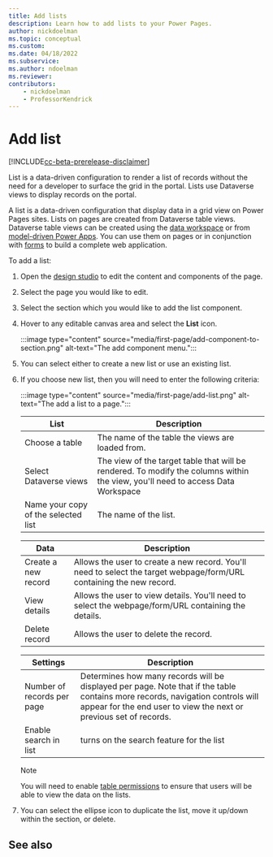 ```yaml
---
title: Add lists
description: Learn how to add lists to your Power Pages.
author: nickdoelman
ms.topic: conceptual
ms.custom: 
ms.date: 04/18/2022
ms.subservice:
ms.author: ndoelman 
ms.reviewer: 
contributors:
    - nickdoelman
    - ProfessorKendrick
---
```


# Add list

[!INCLUDE[cc-beta-prerelease-disclaimer](../includes/cc-beta-prerelease-disclaimer.md)]

List is a data-driven configuration to render a list of records without the need for a developer to surface the grid in the portal. Lists use Dataverse views to display records on the portal.

A list is a data-driven configuration that display data in a grid view on Power Pages sites. Lists on pages are created from Dataverse table views. Dataverse table views can be created using the [data workspace](use-data-workspace.md) or from [model-driven Power Apps](/power-apps/maker/model-driven-apps/accessing-view-definitions/). You can use them on pages or in conjunction with [forms](add-form.md) to build a complete web application.

To add a list:

1. Open the [design studio](use-design-studio.md) to edit the content and components of the page.

1. Select the page you would like to edit.

1. Select the section which you would like to add the list component.

1. Hover to any editable canvas area and select the **List** icon.

    :::image type="content" source="media/first-page/add-component-to-section.png" alt-text="The add component menu.":::

1. You can select either to create a new list or use an existing list.

1. If you choose new list, then you will need to enter the following criteria:
 
    :::image type="content" source="media/first-page/add-list.png" alt-text="The add a list to a page.":::

    | List | Description |
    | ----------- | ----------- |
    | Choose a table | The name of the table the views are loaded from. |
    | Select Dataverse views | The view of the target table that will be rendered. To modify the columns within the view, you'll need to access Data Workspace |
    | Name your copy of the selected list | The name of the list. |

    | Data | Description |
    | ----------- | ----------- |
    | Create a new record | Allows the user to create a new record. You'll need to select the target webpage/form/URL containing the new record. |
    | View details | Allows the user to view details.  You'll need to select the webpage/form/URL containing the details. | 
    | Delete record | Allows the user to delete the record. | 

    | Settings | Description |
    | - | - |
    | Number of records per page | Determines how many records will be displayed per page. Note that if the table contains more records, navigation controls will appear for the end user to view the next or previous set of records. |
    | Enable search in list | turns on the search feature for the list |

    > [!NOTE]
    > You will need to enable [table permissions](../security/table-permissions.md) to ensure that users will be able to view the data on the lists.

1. You can select the ellipse icon to duplicate the list, move it up/down within the section, or delete.

## See also



